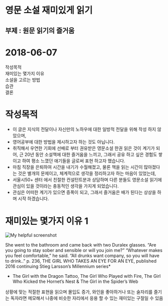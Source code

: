 # 영문 소설 재미있게 읽기
## 부제 : 원문 읽기의 즐거움
# 2018-06-07   
    
작성목적  
재미있는 몇가지 이유  
소설을 고르는 방법  
습관    
결론   

# 작성목적

- 이 글은 지식의 전달이나 자신만의 노하우에 대한 일방적 전달을 위해 작성 하지 않았으며,   
- 영어공부에 대한 방법을 제시하고자 하는 것도 아닙니다.   
- 취직해서 우연한 기회에 선배로 부터 권유받은 영문소설 한권 읽은 것이 계기가 되어, 근 20년 동안 소설책에 대한 즐거움을 느끼고, 그래서 공유 하고 싶은 경험도 쌓이고 하여 평소 느꼈던 애기들을 글로써 표현 하고자 했습니다.   
- 마침 직장을 은퇴하여 시간을 내기가 수월해졌고, 물론 책을 읽는 시간이 많아졌다는 것은 별개의 문제이고, 체계적으로 생각을 정리하고자 하는 마음이 있었는데,     
- 서울시50+ 센터 에서 친절한 컨설턴트분과 상담하며 다른 분들도 영문소설 읽기에 관심이 있을 것이라는 충동적인 생각을 가지게 되었습니다.   
- 관심은 어떠한 계기가 있으면 증폭이 되고, 그래서 즐거움은 배가 된다는 상상을 하며 시작 하겠습니다.  

# 재미있는 몇가지 이유 1
![My helpful screenshot](/assets/picture.theGirl.jpg)


She went to the bathroom and came back with two Duralex glasses.
  “Are you going to stay sober and sensible or will you join me?”
  “Whatever makes you feel comfortable,” he said.
  “All drunks want company, so you will have to drink..” 
			p. 236, THE GIRL WHO TAKES AN EYE FOR AN EYE, published 2016
			continuing Stieg Larsson’s Millennium series*
* The Girl with the Dragon Tattoo, The Girl Who Played with Fire, The Girl Who Kicked the Hornet’s Nest &  The Girl in the Spider’s Web

상황에 맞는 적절한 표현을 읽으며 몰입도 증가,
와인을 좋아하거나 또는 술자리를 즐기는 독자라면 메모해서 나중에 비슷한 자리에서 응용 할 수 있는 재미있는 구절일 수 있음 

